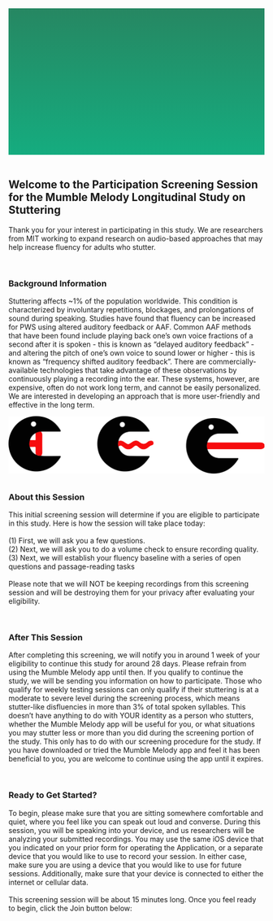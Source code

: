 <section style="height: 30vw; min-height: 15rem;
      background: linear-gradient(#268762, #15ac7f)">
        <div style="
          height: 30vw;
          min-height: 15rem;
          background-image: url(https://raw.githubusercontent.com/alishakodibagkar/MumbleMelody_Longitudinal_Baseline/master/protocol/mainlogooval2.svg);
          background-position: center;
          background-size: contain;
          background-repeat: no-repeat">
        </div>
      </section>
      <br>


<section>
<div class="container-fluid">
  <h2>Welcome to the Participation Screening Session for the Mumble Melody Longitudinal Study on Stuttering</h2>
  <p>Thank you for your interest in participating in this study. We are researchers from MIT working to expand research on audio-based approaches that may help increase fluency for adults who stutter.
  </p>
</div>
</section>

<section>
  <div class="text" style="padding-top: 1rem">
    <h3>Background Information</h3>
    <p>Stuttering affects ~1% of the population worldwide. This condition is characterized by involuntary repetitions, blockages, and prolongations of sound during speaking. Studies have found that fluency can be increased for PWS using altered auditory feedback or AAF. Common AAF methods that have been found include playing back one’s own voice fractions of a second after it is spoken - this is known as “delayed auditory feedback” - and altering the pitch of one’s own voice to sound lower or higher - this is known as “frequency shifted auditory feedback”. There are commercially-available technologies that take advantage of these observations by continuously playing a recording into the ear. These systems, however, are expensive, often do not work long term, and cannot be easily personalized. We are interested in developing an approach that is more user-friendly and effective in the long term.
    </p>
  </div>
  <div class="image">
    <img style="margin-bottom: -6px" src="https://raw.githubusercontent.com/alishakodibagkar/MumbleMelody_Longitudinal_Screening/master/protocol/sld2.svg" alt="about"/>
  </div>
</div>
</section>

<section>
  <div class="text" style="padding-top: 1rem">
    <h3>About this Session</h3>
    <p>This initial screening session will determine if you are eligible to participate in this study. Here is how the session will take place today:<br>
<br>(1) First, we will ask you a few questions.
<br>(2) Next, we will ask you to do a volume check to ensure recording quality.
<br>(3) Next, we will establish your fluency baseline with a series of open questions and passage-reading tasks
<br><br>Please note that we will NOT be keeping recordings from this screening session and will be destroying them for your privacy after evaluating your eligibility.
    </p>
  </div>
</div>
</section>

<section>
  <div class="text" style="padding-top: 1rem">
    <h3>After This Session</h3>
    <p> After completing this screening, we will notify you in around 1 week of your eligibility to continue this study for around 28 days. Please refrain from using the Mumble Melody app until then. If you qualify to continue the study, we will be sending you information on how to participate. Those who qualify for weekly testing sessions can only qualify if their stuttering is at a moderate to severe level during the screening process, which means stutter-like disfluencies in more than 3% of total spoken syllables. This doesn’t have anything to do with YOUR identity as a person who stutters, whether the Mumble Melody app will be useful for you, or what situations you may stutter less or more than you did during the screening portion of the study. This only has to do with our screening procedure for the study. If you have downloaded or tried the Mumble Melody app and feel it has been beneficial to you, you are welcome to continue using the app until it expires.
    </p>
  </div>
</div>
</section>

<section>
  <div class="text" style="padding-top: 1rem">
    <h3>Ready to Get Started?</h3>
    <p>To begin, please make sure that you are sitting somewhere comfortable and quiet, where you feel like you can speak out loud and converse. During this session, you will be speaking into your device, and us researchers will be analyzing your submitted recordings. You may use the same iOS device that you indicated on your prior form for operating the Application, or a separate device that you would like to use to record your session. In either case, make sure you are using a device that you would like to use for future sessions. Additionally, make sure that your device is connected to either the internet or cellular data.<br><br> This screening session will be about 15 minutes long. Once you feel ready to begin, click the Join button below:
    </p>
  </div>
</div>
</section>
